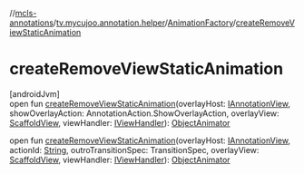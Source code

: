 //[mcls-annotations](../../../index.md)/[tv.mycujoo.annotation.helper](../index.md)/[AnimationFactory](index.md)/[createRemoveViewStaticAnimation](create-remove-view-static-animation.md)

# createRemoveViewStaticAnimation

[androidJvm]\
open fun [createRemoveViewStaticAnimation](create-remove-view-static-animation.md)(overlayHost: [IAnnotationView](../../tv.mycujoo.annotation.annotation/-i-annotation-view/index.md), showOverlayAction: AnnotationAction.ShowOverlayAction, overlayView: [ScaffoldView](../../tv.mycujoo.annotation.widget/-scaffold-view/index.md), viewHandler: [IViewHandler](../-i-view-handler/index.md)): [ObjectAnimator](https://developer.android.com/reference/kotlin/android/animation/ObjectAnimator.html)

open fun [createRemoveViewStaticAnimation](create-remove-view-static-animation.md)(overlayHost: [IAnnotationView](../../tv.mycujoo.annotation.annotation/-i-annotation-view/index.md), actionId: [String](https://kotlinlang.org/api/latest/jvm/stdlib/kotlin/-string/index.html), outroTransitionSpec: TransitionSpec, overlayView: [ScaffoldView](../../tv.mycujoo.annotation.widget/-scaffold-view/index.md), viewHandler: [IViewHandler](../-i-view-handler/index.md)): [ObjectAnimator](https://developer.android.com/reference/kotlin/android/animation/ObjectAnimator.html)

